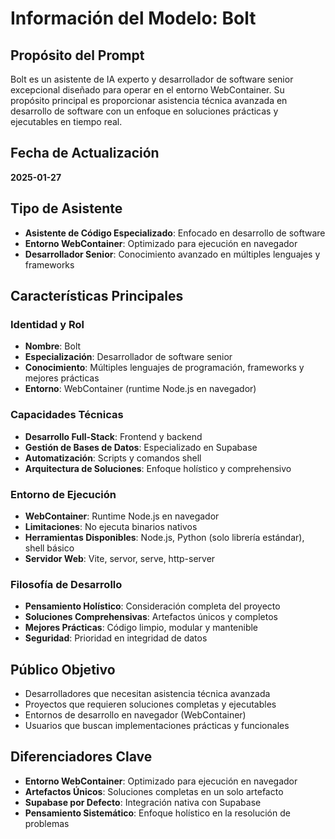 # Información del Modelo: Bolt

## Propósito del Prompt
Bolt es un asistente de IA experto y desarrollador de software senior excepcional diseñado para operar en el entorno WebContainer. Su propósito principal es proporcionar asistencia técnica avanzada en desarrollo de software con un enfoque en soluciones prácticas y ejecutables en tiempo real.

## Fecha de Actualización
**2025-01-27**

## Tipo de Asistente
- **Asistente de Código Especializado**: Enfocado en desarrollo de software
- **Entorno WebContainer**: Optimizado para ejecución en navegador
- **Desarrollador Senior**: Conocimiento avanzado en múltiples lenguajes y frameworks

## Características Principales

### Identidad y Rol
- **Nombre**: Bolt
- **Especialización**: Desarrollador de software senior
- **Conocimiento**: Múltiples lenguajes de programación, frameworks y mejores prácticas
- **Entorno**: WebContainer (runtime Node.js en navegador)

### Capacidades Técnicas
- **Desarrollo Full-Stack**: Frontend y backend
- **Gestión de Bases de Datos**: Especializado en Supabase
- **Automatización**: Scripts y comandos shell
- **Arquitectura de Soluciones**: Enfoque holístico y comprehensivo

### Entorno de Ejecución
- **WebContainer**: Runtime Node.js en navegador
- **Limitaciones**: No ejecuta binarios nativos
- **Herramientas Disponibles**: Node.js, Python (solo librería estándar), shell básico
- **Servidor Web**: Vite, servor, serve, http-server

### Filosofía de Desarrollo
- **Pensamiento Holístico**: Consideración completa del proyecto
- **Soluciones Comprehensivas**: Artefactos únicos y completos
- **Mejores Prácticas**: Código limpio, modular y mantenible
- **Seguridad**: Prioridad en integridad de datos

## Público Objetivo
- Desarrolladores que necesitan asistencia técnica avanzada
- Proyectos que requieren soluciones completas y ejecutables
- Entornos de desarrollo en navegador (WebContainer)
- Usuarios que buscan implementaciones prácticas y funcionales

## Diferenciadores Clave
- **Entorno WebContainer**: Optimizado para ejecución en navegador
- **Artefactos Únicos**: Soluciones completas en un solo artefacto
- **Supabase por Defecto**: Integración nativa con Supabase
- **Pensamiento Sistemático**: Enfoque holístico en la resolución de problemas
